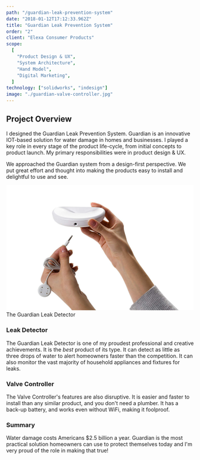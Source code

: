 ```yaml
---
path: "/guardian-leak-prevention-system"
date: "2018-01-12T17:12:33.962Z"
title: "Guardian Leak Prevention System"
order: "2"
client: "Elexa Consumer Products"
scope:
  [
    "Product Design & UX",
    "System Architecture",
    "Hand Model",
    "Digital Marketing",
  ]
technology: ["solidworks", "indesign"]
image: "./guardian-valve-controller.jpg"
---
```


## Project Overview

I designed the Guardian Leak Prevention System. Guardian is an innovative IOT-based solution for water damage in homes and businesses. <!--end-->I played a key role in every stage of the product life-cycle, from initial concepts to product launch. My primary responsibilities were in product design & UX.

We approached the Guardian system from a design-first perspective. We put great effort and thought into making the products easy to install and delightful to use and see.

<img src="guardian-leak-detector.jpg" alt="Guardian Leak Detector">
<image-caption>The Guardian Leak Detector</image-caption>

### Leak Detector

The Guardian Leak Detector is one of my proudest professional and creative achievements. It is the _best_ product of its type. It can detect as little as three drops of water to alert homeowners faster than the competition. It can also monitor the vast majority of household appliances and fixtures for leaks.

### Valve Controller

The Valve Controller's features are also disruptive. It is easier and faster to install than any similar product, and you don't need a plumber. It has a back-up battery, and works even without WiFi, making it foolproof.

### Summary

Water damage costs Americans $2.5 billion a year. Guardian is the most practical solution homeowners can use to protect themselves today and I'm very proud of the role in making that true!
